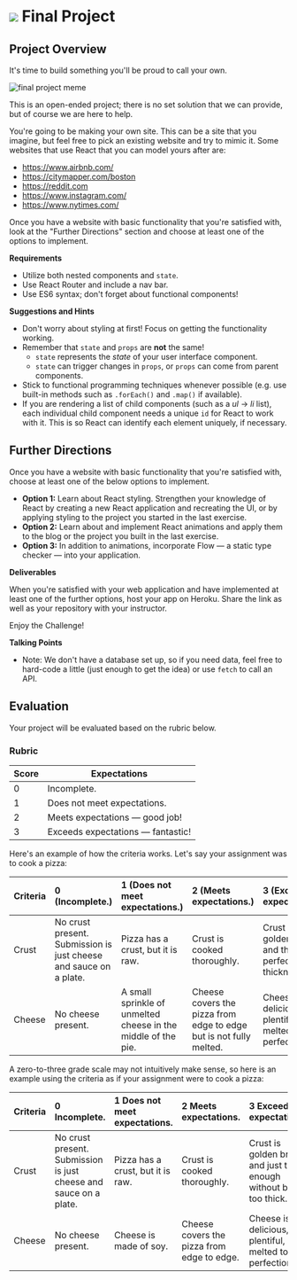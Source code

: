 # ![](https://ga-dash.s3.amazonaws.com/production/assets/logo-9f88ae6c9c3871690e33280fcf557f33.png) Final Project

## Project Overview

It's time to build something you'll be proud to call your own.

![final project meme](./images/the-final-project.jpg)

This is an open-ended project; there is no set solution that we can provide, but of course we are here to help. 

You're going to be making your own site. This can be a site that you imagine, but feel free to pick an existing website and try to mimic it. Some websites that use React that you can model yours after are:
  - https://www.airbnb.com/
  - https://citymapper.com/boston
  - https://reddit.com
  - https://www.instagram.com/
  - https://www.nytimes.com/

Once you have a website with basic functionality that you're satisfied with, look at the "Further Directions" section and choose at least one of the options to implement.

**Requirements**

* Utilize both nested components and `state`.
* Use React Router and include a nav bar.
* Use ES6 syntax; don't forget about functional components!


**Suggestions and Hints**

- Don't worry about styling at first! Focus on getting the functionality working.
- Remember that `state` and `props` are **not** the same!
  - `state` represents the _state_ of your user interface component.
  - `state` can trigger changes in `props`, or `props` can come from parent components.
- Stick to functional programming techniques whenever possible (e.g. use built-in methods such as `.forEach()` and `.map()` if available).
- If you are rendering a list of child components (such as a _ul_ -> _li_ list), each individual child component needs a unique `id` for React to work with it. This is so React can identify each element uniquely, if necessary.

## Further Directions

Once you have a website with basic functionality that you're satisfied with, choose at least one of the below options to implement.

* **Option 1:** Learn about React styling. Strengthen your knowledge of React by creating a new React application and recreating the UI, or by applying styling to the project you started in the last exercise.
* **Option 2:** Learn about and implement React animations and apply them to the blog or the project you built in the last exercise.
* **Option 3:** In addition to animations, incorporate Flow — a static type checker — into your application.

**Deliverables**

When you're satisfied with your web application and have implemented at least one of the further options, host your app on Heroku. Share the link as well as your repository with your instructor.


Enjoy the Challenge!


<aside class="notes">

**Talking Points**
- Note: We don't have a database set up, so if you need data, feel free to hard-code a little (just enough to get the idea) or use `fetch` to call an API.


</aside>

## Evaluation

Your project will be evaluated based on the rubric below.

### Rubric

| Score | Expectations |
| ----- | ---------------------------------------------------- |
| 0 | Incomplete. |
| 1 | Does not meet expectations. |
| 2 | Meets expectations — good job! |
| 3 | Exceeds expectations — fantastic! |


Here's an example of how the criteria works. Let's say your assignment was to cook a pizza:

Criteria | **0** (Incomplete.) | **1** (Does not meet expectations.) | **2** (Meets expectations.) | **3** (Exceeds expectations.) |
:--- | :--- | :--- | :--- | :---
Crust | No crust present. Submission is just cheese and sauce on a plate. | Pizza has a crust, but it is raw. | Crust is cooked thoroughly.| Crust is golden brown and the perfect thickness.
Cheese | No cheese present. | A small sprinkle of unmelted cheese in the middle of the pie. | Cheese covers the pizza from edge to edge but is not fully melted. | Cheese is delicious, plentiful, and melted to perfection.



A zero-to-three grade scale may not intuitively make sense, so here is an example using the criteria as if your assignment were to cook a pizza:

Criteria | **0** Incomplete. | **1** Does not meet expectations. | **2** Meets expectations. | **3**  Exceeds expectations. |
:--- | :--- | :--- | :--- | :---
Crust | No crust present. Submission is just cheese and sauce on a plate. | Pizza has a crust, but it is raw. | Crust is cooked thoroughly.| Crust is golden brown and just thin enough without being too thick.
Cheese | No cheese present. | Cheese is made of soy. | Cheese covers the pizza from edge to edge. | Cheese is delicious, plentiful, and melted to perfection.


